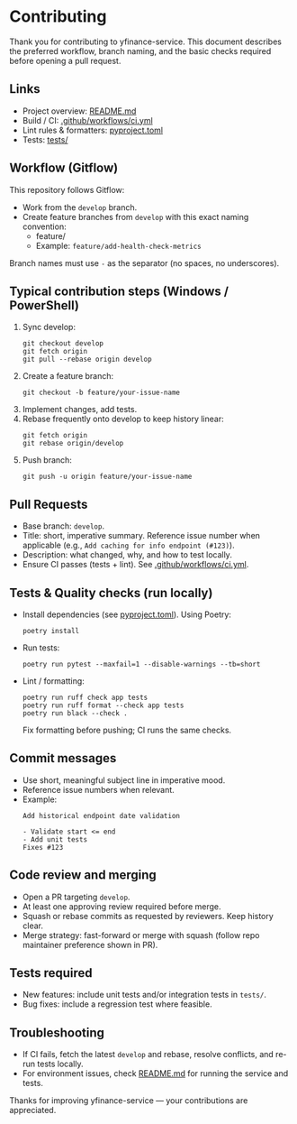 # Contributing

Thank you for contributing to yfinance-service. This document describes the preferred workflow, branch naming, and the basic checks required before opening a pull request.

## Links
- Project overview: [README.md](README.md)  
- Build / CI: [.github/workflows/ci.yml](.github/workflows/ci.yml)  
- Lint rules & formatters: [pyproject.toml](pyproject.toml)  
- Tests: [tests/](tests/)

## Workflow (Gitflow)
This repository follows Gitflow:
- Work from the `develop` branch.
- Create feature branches from `develop` with this exact naming convention:
  - feature/<issue-name-with-dashes>
  - Example: `feature/add-health-check-metrics`

Branch names must use `-` as the separator (no spaces, no underscores).

## Typical contribution steps (Windows / PowerShell)
1. Sync develop:
   ```
   git checkout develop
   git fetch origin
   git pull --rebase origin develop
   ```
2. Create a feature branch:
   ```
   git checkout -b feature/your-issue-name
   ```
3. Implement changes, add tests.
4. Rebase frequently onto develop to keep history linear:
   ```
   git fetch origin
   git rebase origin/develop
   ```
5. Push branch:
   ```
   git push -u origin feature/your-issue-name
   ```

## Pull Requests
- Base branch: `develop`.
- Title: short, imperative summary. Reference issue number when applicable (e.g., `Add caching for info endpoint (#123)`).
- Description: what changed, why, and how to test locally.
- Ensure CI passes (tests + lint). See [.github/workflows/ci.yml](.github/workflows/ci.yml).

## Tests & Quality checks (run locally)
- Install dependencies (see [pyproject.toml](pyproject.toml)). Using Poetry:
  ```
  poetry install
  ```
- Run tests:
  ```
  poetry run pytest --maxfail=1 --disable-warnings --tb=short
  ```
- Lint / formatting:
  ```
  poetry run ruff check app tests
  poetry run ruff format --check app tests
  poetry run black --check .
  ```
  Fix formatting before pushing; CI runs the same checks.

## Commit messages
- Use short, meaningful subject line in imperative mood.
- Reference issue numbers when relevant.
- Example:
  ```
  Add historical endpoint date validation

  - Validate start <= end
  - Add unit tests
  Fixes #123
  ```

## Code review and merging
- Open a PR targeting `develop`.
- At least one approving review required before merge.
- Squash or rebase commits as requested by reviewers. Keep history clear.
- Merge strategy: fast-forward or merge with squash (follow repo maintainer preference shown in PR).

## Tests required
- New features: include unit tests and/or integration tests in `tests/`.
- Bug fixes: include a regression test where feasible.

## Troubleshooting
- If CI fails, fetch the latest `develop` and rebase, resolve conflicts, and re-run tests locally.
- For environment issues, check [README.md](README.md) for running the service and tests.

Thanks for improving yfinance-service — your contributions are appreciated.
